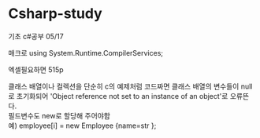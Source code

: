 # Csharp-study
기초 c#공부 05/17

매크로 using System.Runtime.CompilerServices;

엑셀필요하면 515p

클래스 배열이나 컬렉션을 단순히 c의 예제처럼 코드짜면 클래스 배열의 변수들이 null로 초기화되어 'Object reference not set to an instance of an object'로 오류뜬다.<br/>
필드변수도 new로 할당해 주어야함 <br/>
예)                 employee[i] = new Employee {name=str }; <br/>



